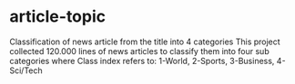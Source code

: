 # article-topic
Classification of news article from the title into 4 categories
This project collected 120.000 lines of news articles to classify them into four sub categories where Class index refers to: 1-World, 2-Sports, 3-Business, 4-Sci/Tech
